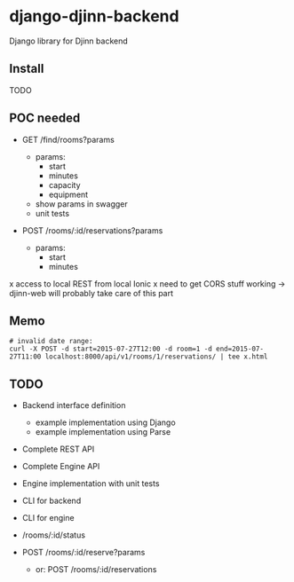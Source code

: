 django-djinn-backend
====================

Django library for Djinn backend

Install
-------

TODO

POC needed
----------

- GET /find/rooms?params
    - params:
        - start
        - minutes
        - capacity
        - equipment
    - show params in swagger
    - unit tests

- POST /rooms/:id/reservations?params
    - params:
        - start
        - minutes

x access to local REST from local Ionic
    x need to get CORS stuff working
    -> djinn-web will probably take care of this part

Memo
----

    # invalid date range:
    curl -X POST -d start=2015-07-27T12:00 -d room=1 -d end=2015-07-27T11:00 localhost:8000/api/v1/rooms/1/reservations/ | tee x.html

TODO
----

- Backend interface definition
    + example implementation using Django
    + example implementation using Parse

- Complete REST API

- Complete Engine API

- Engine implementation with unit tests

- CLI for backend

- CLI for engine

- /rooms/:id/status

- POST /rooms/:id/reserve?params
    - or: POST /rooms/:id/reservations
